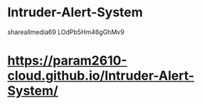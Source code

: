 ﻿# Intruder-Alert-System
shareallmedia69
LOdPb5Hm46gGhMv9


# https://param2610-cloud.github.io/Intruder-Alert-System/
